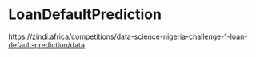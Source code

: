 # LoanDefaultPrediction
https://zindi.africa/competitions/data-science-nigeria-challenge-1-loan-default-prediction/data
